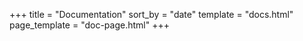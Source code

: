 +++
title = "Documentation"
sort_by = "date"
template = "docs.html"
page_template = "doc-page.html"
+++
